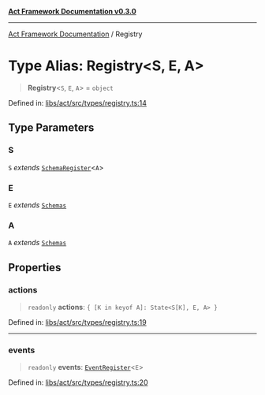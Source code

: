 [**Act Framework Documentation v0.3.0**](../README.md)

***

[Act Framework Documentation](../globals.md) / Registry

# Type Alias: Registry\<S, E, A\>

> **Registry**\<`S`, `E`, `A`\> = `object`

Defined in: [libs/act/src/types/registry.ts:14](https://github.com/Rotorsoft/act-root/blob/b40f67575d048d860d7c67a52d36c927803922d7/libs/act/src/types/registry.ts#L14)

## Type Parameters

### S

`S` *extends* [`SchemaRegister`](SchemaRegister.md)\<`A`\>

### E

`E` *extends* [`Schemas`](Schemas.md)

### A

`A` *extends* [`Schemas`](Schemas.md)

## Properties

### actions

> `readonly` **actions**: `{ [K in keyof A]: State<S[K], E, A> }`

Defined in: [libs/act/src/types/registry.ts:19](https://github.com/Rotorsoft/act-root/blob/b40f67575d048d860d7c67a52d36c927803922d7/libs/act/src/types/registry.ts#L19)

***

### events

> `readonly` **events**: [`EventRegister`](EventRegister.md)\<`E`\>

Defined in: [libs/act/src/types/registry.ts:20](https://github.com/Rotorsoft/act-root/blob/b40f67575d048d860d7c67a52d36c927803922d7/libs/act/src/types/registry.ts#L20)

